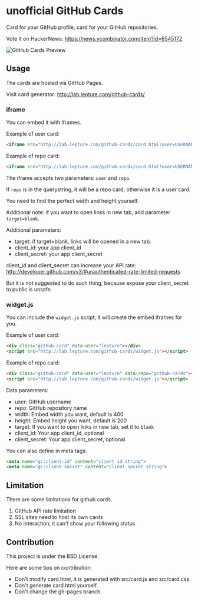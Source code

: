 # unofficial GitHub Cards

Card for your GitHub profile, card for your GitHub repositories.

Vote it on HackerNews: https://news.ycombinator.com/item?id=6545172

![GitHub Cards Preview](https://f.cloud.github.com/assets/290496/1350967/28069848-3716-11e3-8f87-0bef45aff1c4.png)

## Usage

The cards are hosted via GitHub Pages.

Visit card generator: http://lab.lepture.com/github-cards/

### iframe

You can embed it with iframes.

Example of user card:

```html
<iframe src="http://lab.lepture.com/github-cards/card.html?user=USERNAME" frameborder="0" scrolling="0" width="400" height="200" allowtransparency></iframe>
```

Example of repo card:

```html
<iframe src="http://lab.lepture.com/github-cards/card.html?user=USERNAME&repo=REPOSITORY" frameborder="0" scrolling="0" width="400" height="200" allowtransparency></iframe>
```

The iframe accepts two parameters: `user` and `repo`.

If `repo` is in the querystring, it will be a repo card, otherwise it is
a user card.

You need to find the perfect width and height yourself.

Additional note: if you want to open links in new tab, add parameter
`target=blank`.

Additional parameters:

- target: if target=blank, links will be opened in a new tab.
- client_id: your app client_id
- client_secret: your app client_secret

client_id and client_secret can increase your API rate: http://developer.github.com/v3/#unauthenticated-rate-limited-requests

But it is not suggested to do such thing, because expose your client_secret to public is unsafe.

### widget.js

You can include the `widget.js` script, it will create the embed iframes
for you.

Example of user card:

```html
<div class="github-card" data-user="lepture"></div>
<script src="http://lab.lepture.com/github-cards/widget.js"></script>
```

Example of repo card:

```html
<div class="github-card" data-user="lepture" data-repo="github-cards"></div>
<script src="http://lab.lepture.com/github-cards/widget.js"></script>
```

Data parameters:

- user: GitHub username
- repo: GitHub repository name
- width: Embed width you want, default is 400
- height: Embed height you want, default is 200
- target: If you want to open links in new tab, set it to `blank`
- client_id: Your app client_id, optional
- client_secret: Your app client_secret, optional

You can also define in meta tags:

```html
<meta name="gc:client-id" content="client id string">
<meta name="gc:client-secret" content="client secret string">
```

## Limitation

There are some limitations for github cards.

1. GitHub API rate limitation
2. SSL sites need to host its own cards
3. No interaction, it can't show your following status

## Contribution

This project is under the BSD License.

Here are some tips on contribution:

- Don't modify card.html, it is generated with src/card.js and src/card.css.
- Don't generate card.html yourself.
- Don't change the gh-pages branch.
